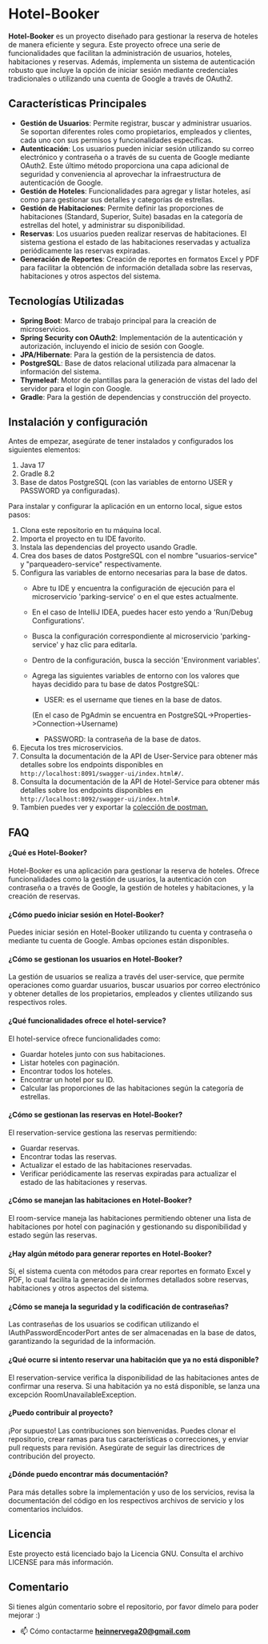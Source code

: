 # Hotel-Booker

**Hotel-Booker** es un proyecto diseñado para gestionar la reserva de hoteles de manera eficiente y segura. Este proyecto ofrece una serie de funcionalidades que facilitan la administración de usuarios, hoteles, habitaciones y reservas. Además, implementa un sistema de autenticación robusto que incluye la opción de iniciar sesión mediante credenciales tradicionales o utilizando una cuenta de Google a través de OAuth2.

## Características Principales

- **Gestión de Usuarios**: Permite registrar, buscar y administrar usuarios. Se soportan diferentes roles como propietarios, empleados y clientes, cada uno con sus permisos y funcionalidades específicas.
- **Autenticación**: Los usuarios pueden iniciar sesión utilizando su correo electrónico y contraseña o a través de su cuenta de Google mediante OAuth2. Este último método proporciona una capa adicional de seguridad y conveniencia al aprovechar la infraestructura de autenticación de Google.
- **Gestión de Hoteles**: Funcionalidades para agregar y listar hoteles, así como para gestionar sus detalles y categorías de estrellas.
- **Gestión de Habitaciones**: Permite definir las proporciones de habitaciones (Standard, Superior, Suite) basadas en la categoría de estrellas del hotel, y administrar su disponibilidad.
- **Reservas**: Los usuarios pueden realizar reservas de habitaciones. El sistema gestiona el estado de las habitaciones reservadas y actualiza periódicamente las reservas expiradas.
- **Generación de Reportes**: Creación de reportes en formatos Excel y PDF para facilitar la obtención de información detallada sobre las reservas, habitaciones y otros aspectos del sistema.

## Tecnologías Utilizadas

- **Spring Boot**: Marco de trabajo principal para la creación de microservicios.
- **Spring Security con OAuth2**: Implementación de la autenticación y autorización, incluyendo el inicio de sesión con Google.
- **JPA/Hibernate**: Para la gestión de la persistencia de datos.
- **PostgreSQL**: Base de datos relacional utilizada para almacenar la información del sistema.
- **Thymeleaf**: Motor de plantillas para la generación de vistas del lado del servidor para el login con Google.
- **Gradle**: Para la gestión de dependencias y construcción del proyecto.

## Instalación y configuración ##

Antes de empezar, asegúrate de tener instalados y configurados los siguientes elementos:

1. Java 17
2. Gradle 8.2
3. Base de datos PostgreSQL (con las variables de entorno USER y PASSWORD ya configuradas).

Para instalar y configurar la aplicación en un entorno local, sigue estos pasos:

1. Clona este repositorio en tu máquina local.
2. Importa el proyecto en tu IDE favorito.
3. Instala las dependencias del proyecto usando Gradle.
4. Crea dos bases de datos PostgreSQL con el nombre "usuarios-service" y "parqueadero-service" respectivamente.
5. Configura las variables de entorno necesarias para la base de datos.
    - Abre tu IDE y encuentra la configuración de ejecución para el microservicio 'parking-service' o en el que estes actualmente.
    - En el caso de IntelliJ IDEA, puedes hacer esto yendo a 'Run/Debug Configurations'.
    - Busca la configuración correspondiente al microservicio 'parking-service' y haz clic para editarla.
    - Dentro de la configuración, busca la sección 'Environment variables'.
    - Agrega las siguientes variables de entorno con los valores que hayas decidido para tu base de datos PostgreSQL:
        - USER: es el username que tienes en la base de datos.

      (En el caso de PgAdmin se encuentra en PostgreSQL->Properties->Connection->Username)

        - PASSWORD: la contraseña de la base de datos.
6. Ejecuta los tres microservicios.
7. Consulta la documentación de la API de User-Service para obtener más detalles sobre los endpoints disponibles en `http://localhost:8091/swagger-ui/index.html#/`.
8. Consulta la documentación de la API de Hotel-Service para obtener más detalles sobre los endpoints disponibles en `http://localhost:8092/swagger-ui/index.html#`.
9. Tambien puedes ver y exportar la [colección de postman.](docs/Hotel-Booker.postman_collection)

## FAQ

#### ¿Qué es Hotel-Booker?
Hotel-Booker es una aplicación para gestionar la reserva de hoteles. Ofrece funcionalidades como la gestión de usuarios, la autenticación con contraseña o a través de Google, la gestión de hoteles y habitaciones, y la creación de reservas.

#### ¿Cómo puedo iniciar sesión en Hotel-Booker?
Puedes iniciar sesión en Hotel-Booker utilizando tu cuenta y contraseña o mediante tu cuenta de Google. Ambas opciones están disponibles.

#### ¿Cómo se gestionan los usuarios en Hotel-Booker?
La gestión de usuarios se realiza a través del user-service, que permite operaciones como guardar usuarios, buscar usuarios por correo electrónico y obtener detalles de los propietarios, empleados y clientes utilizando sus respectivos roles.

#### ¿Qué funcionalidades ofrece el hotel-service?
El hotel-service ofrece funcionalidades como:
- Guardar hoteles junto con sus habitaciones.
- Listar hoteles con paginación.
- Encontrar todos los hoteles.
- Encontrar un hotel por su ID.
- Calcular las proporciones de las habitaciones según la categoría de estrellas.

#### ¿Cómo se gestionan las reservas en Hotel-Booker?
El reservation-service gestiona las reservas permitiendo:
- Guardar reservas.
- Encontrar todas las reservas.
- Actualizar el estado de las habitaciones reservadas.
- Verificar periódicamente las reservas expiradas para actualizar el estado de las habitaciones y reservas.

#### ¿Cómo se manejan las habitaciones en Hotel-Booker?
El room-service maneja las habitaciones permitiendo obtener una lista de habitaciones por hotel con paginación y gestionando su disponibilidad y estado según las reservas.

#### ¿Hay algún método para generar reportes en Hotel-Booker?
Sí, el sistema cuenta con métodos para crear reportes en formato Excel y PDF, lo cual facilita la generación de informes detallados sobre reservas, habitaciones y otros aspectos del sistema.

#### ¿Cómo se maneja la seguridad y la codificación de contraseñas?
Las contraseñas de los usuarios se codifican utilizando el IAuthPasswordEncoderPort antes de ser almacenadas en la base de datos, garantizando la seguridad de la información.

#### ¿Qué ocurre si intento reservar una habitación que ya no está disponible?
El reservation-service verifica la disponibilidad de las habitaciones antes de confirmar una reserva. Si una habitación ya no está disponible, se lanza una excepción RoomUnavailableException.

#### ¿Puedo contribuir al proyecto?
¡Por supuesto! Las contribuciones son bienvenidas. Puedes clonar el repositorio, crear ramas para tus características o correcciones, y enviar pull requests para revisión. Asegúrate de seguir las directrices de contribución del proyecto.

#### ¿Dónde puedo encontrar más documentación?
Para más detalles sobre la implementación y uso de los servicios, revisa la documentación del código en los respectivos archivos de servicio y los comentarios incluidos.


## Licencia ##

Este proyecto está licenciado bajo la Licencia GNU. Consulta el archivo LICENSE para más información.

## Comentario ##
Si tienes algún comentario sobre el repositorio, por favor dímelo para poder mejorar :)

- 📫 Cómo contactarme **heinnervega20@gmail.com**